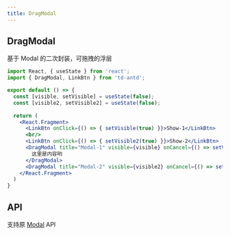 ```yaml
---
title: DragModal
---
```


## DragModal

基于 Modal 的二次封装，可拖拽的浮层

```jsx
import React, { useState } from 'react';
import { DragModal, LinkBtn } from 'td-antd';

export default () => {
  const [visible, setVisible] = useState(false);
  const [visible2, setVisible2] = useState(false);
  
  return (
    <React.Fragment>
      <LinkBtn onClick={() => { setVisible(true) }}>Show-1</LinkBtn>
      <br/>
      <LinkBtn onClick={() => { setVisible2(true) }}>Show-2</LinkBtn>
      <DragModal title="Modal-1" visible={visible} onCancel={() => setVisible(false)}>
        这里是内容哟
      </DragModal>
      <DragModal title="Modal-2" visible={visible2} onCancel={() => setVisible2(false)} />
    </React.Fragment>
  )
}
```

## API

支持原 [Modal](https://ant-design.gitee.io/components/modal-cn/) API
